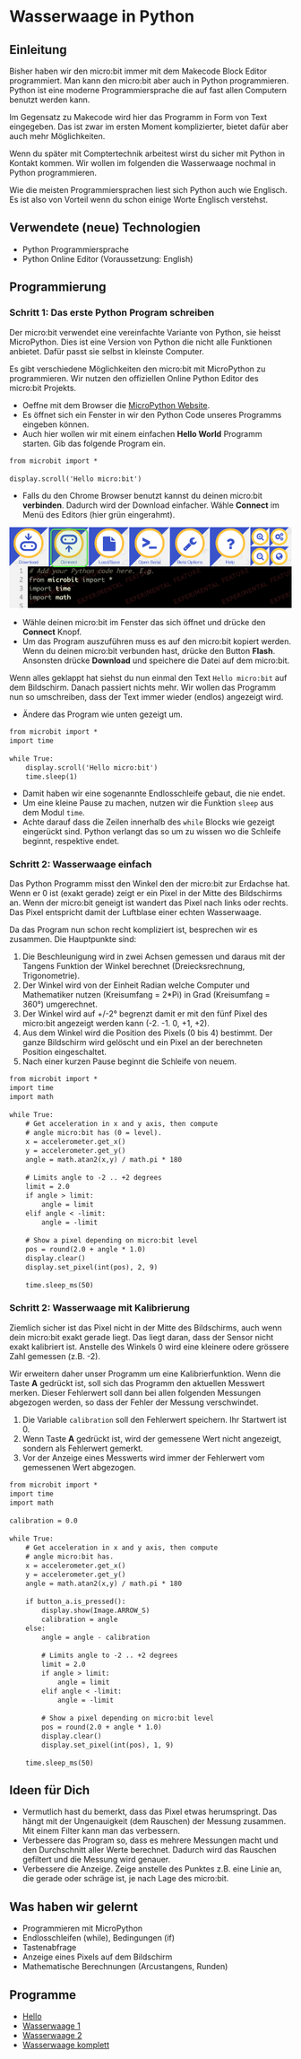 # Wasserwaage in Python

## Einleitung

Bisher haben wir den micro:bit immer mit dem Makecode Block Editor programmiert. Man kann den micro:bit aber auch in Python programmieren. Python ist eine moderne Programmiersprache die auf fast allen Computern benutzt werden kann.

Im Gegensatz zu Makecode wird hier das Programm in Form von Text eingegeben. Das ist zwar im ersten Moment komplizierter, bietet dafür aber auch mehr Möglichkeiten.

Wenn du später mit Comptertechnik arbeitest wirst du sicher mit Python in Kontakt kommen. Wir wollen im folgenden die Wasserwaage nochmal in Python programmieren.

Wie die meisten Programmiersprachen liest sich Python auch wie Englisch. Es ist also von Vorteil wenn du schon einige Worte Englisch verstehst.


## Verwendete (neue) Technologien

*   Python Programmiersprache
*   Python Online Editor (Voraussetzung: English)


## Programmierung

### Schritt 1: Das erste Python Program schreiben

Der micro:bit verwendet eine vereinfachte Variante von Python, sie heisst MicroPython. Dies ist eine Version von Python die nicht alle Funktionen anbietet. Dafür passt sie selbst in kleinste Computer.

Es gibt verschiedene Möglichkeiten den micro:bit mit MicroPython zu programmieren. Wir nutzen den offiziellen Online Python Editor des micro:bit Projekts.

*   Oeffne mit dem Browser die [MicroPython Website](https://python-editor-2-0-0-beta-4.microbit.org/#). 
*   Es öffnet sich ein Fenster in wir den Python Code unseres Programms eingeben können.
*   Auch hier wollen wir mit einem einfachen **Hello World** Programm starten. Gib das folgende Program ein.

```
from microbit import *

display.scroll('Hello micro:bit')
```

*   Falls du den Chrome Browser benutzt kannst du deinen micro:bit **verbinden**. Dadurch wird der Download einfacher. Wähle **Connect** im Menü des Editors (hier grün eingerahmt).

![](image1.png)

*   Wähle deinen micro:bit im Fenster das sich öffnet und drücke den **Connect** Knopf.
*   Um das Program auszuführen muss es auf den micro:bit kopiert werden. Wenn du deinen micro:bit verbunden hast, drücke den Button **Flash**. Ansonsten drücke **Download** und speichere die Datei auf dem micro:bit.

Wenn alles geklappt hat siehst du nun einmal den Text ```Hello micro:bit``` auf dem Bildschirm. Danach passiert nichts mehr. Wir wollen das Programm nun so umschreiben, dass der Text immer wieder (endlos) angezeigt wird.

*   Ändere das Program wie unten gezeigt um.

```
from microbit import *
import time

while True:
    display.scroll('Hello micro:bit')
    time.sleep(1)   
```

*   Damit haben wir eine sogenannte Endlosschleife gebaut, die nie endet.
*   Um eine kleine Pause zu machen, nutzen wir die Funktion ```sleep``` aus dem Modul ```time```.
*   Achte darauf dass die Zeilen innerhalb des ```while``` Blocks wie gezeigt eingerückt sind. Python verlangt das so um zu wissen wo die Schleife beginnt, respektive endet.



### Schritt 2: Wasserwaage einfach

Das Python Programm misst den Winkel den der micro:bit zur Erdachse hat. Wenn er 0 ist (exakt gerade) zeigt er ein Pixel in der Mitte des Bildschirms an. Wenn der micro:bit geneigt ist wandert das Pixel nach links oder rechts. Das Pixel entspricht damit der Luftblase einer echten Wasserwaage.

Da das Program nun schon recht kompliziert ist, besprechen wir es zusammen. Die Hauptpunkte sind:
1.  Die Beschleunigung wird in zwei Achsen gemessen und daraus mit der Tangens Funktion der Winkel berechnet (Dreiecksrechnung, Trigonometrie).
1.  Der Winkel wird von der Einheit Radian welche Computer und Mathematiker nutzen (Kreisumfang = 2*Pi) in Grad (Kreisumfang = 360°) umgerechnet.
1.  Der Winkel wird auf +/-2° begrenzt damit er mit den fünf Pixel des micro:bit angezeigt werden kann (-2. -1. 0, +1, +2).
1.  Aus dem Winkel wird die Position des Pixels (0 bis 4) bestimmt. Der ganze Bildschirm wird gelöscht und ein Pixel an der berechneten Position eingeschaltet.
1.  Nach einer kurzen Pause beginnt die Schleife von neuem.

```
from microbit import *
import time
import math

while True:
    # Get acceleration in x and y axis, then compute
    # angle micro:bit has (0 = level).
    x = accelerometer.get_x()
    y = accelerometer.get_y()
    angle = math.atan2(x,y) / math.pi * 180    
    
    # Limits angle to -2 .. +2 degrees
    limit = 2.0
    if angle > limit:
        angle = limit
    elif angle < -limit:
        angle = -limit

    # Show a pixel depending on micro:bit level
    pos = round(2.0 + angle * 1.0)
    display.clear()
    display.set_pixel(int(pos), 2, 9)

    time.sleep_ms(50)
```


### Schritt 2: Wasserwaage mit Kalibrierung

Ziemlich sicher ist das Pixel nicht in der Mitte des Bildschirms, auch wenn dein micro:bit exakt gerade liegt. Das liegt daran, dass der Sensor nicht exakt kalibriert ist. Anstelle des Winkels 0 wird eine kleinere odere grössere Zahl gemessen (z.B. -2).

Wir erweitern daher unser Programm um eine Kalibrierfunktion. Wenn die Taste **A** gedrückt ist, soll sich das Programm den aktuellen Messwert merken. Dieser Fehlerwert soll dann bei allen folgenden Messungen abgezogen werden, so dass der Fehler der Messung verschwindet.

1.  Die Variable ```calibration``` soll den Fehlerwert speichern. Ihr Startwert ist 0.
1.  Wenn Taste **A** gedrückt ist, wird der gemessene Wert nicht angezeigt, sondern als Fehlerwert gemerkt.
1.  Vor der Anzeige eines Messwerts wird immer der Fehlerwert vom gemessenen Wert abgezogen.

```
from microbit import *
import time
import math

calibration = 0.0

while True:
    # Get acceleration in x and y axis, then compute
    # angle micro:bit has.
    x = accelerometer.get_x()
    y = accelerometer.get_y()
    angle = math.atan2(x,y) / math.pi * 180    
    
    if button_a.is_pressed():
        display.show(Image.ARROW_S)
        calibration = angle
    else:
        angle = angle - calibration

        # Limits angle to -2 .. +2 degrees
        limit = 2.0
        if angle > limit:
            angle = limit
        elif angle < -limit:
            angle = -limit
        
        # Show a pixel depending on micro:bit level
        pos = round(2.0 + angle * 1.0)
        display.clear()
        display.set_pixel(int(pos), 1, 9)

    time.sleep_ms(50)
```


## Ideen für Dich

*   Vermutlich hast du bemerkt, dass das Pixel etwas herumspringt. Das hängt mit der Ungenauigkeit (dem Rauschen) der Messung zusammen. Mit einem Filter kann man das verbessern. 
*   Verbessere das Program so, dass es mehrere Messungen macht und den Durchschnitt aller Werte berechnet. Dadurch wird das Rauschen gefiltert und die Messung wird genauer.
*   Verbessere die Anzeige. Zeige anstelle des Punktes z.B. eine Linie an, die gerade oder schräge ist, je nach Lage des micro:bit.


## Was haben wir gelernt

*   Programmieren mit MicroPython
*   Endlosschleifen (while), Bedingungen (if)
*   Tastenabfrage
*   Anzeige eines Pixels auf dem Bildschirm
*   Mathematische Berechnungen (Arcustangens, Runden)



## Programme

*   [Hello](./hello.py)
*   [Wasserwaage 1](./level_1.py)
*   [Wasserwaage 2](./level_2.py)
*   [Wasserwaage komplett](./level_final.py)
